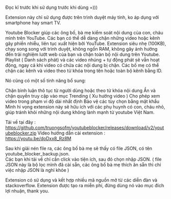 Đọc kĩ trước khi sử dụng trước khi dùng =)))

Extension này chỉ sử dụng được trên trình duyệt máy tính, ko áp dụng với smartphone hay smart TV.

Youtube Blocker giúp các ông bố, bà mẹ kiểm soát nội dung của con, cháu mình trên YouTube.
Các bạn có thể dễ dàng chặn những video hoặc kênh gây phiền nhiễu, liên tục xuất hiện bởi YouTube.
Extension siêu nhẹ (100KB), chạy song song với trình duyệt, không ngốn RAM, không gây ảnh hưởng đến trải nghiệm lướt web của bạn và chặn toàn bộ nội dung trên Youtube.
Playlist ( Danh sách phát) và các video nhúng + tự động phát sẽ vẫn hoạt động, ngay cả khi video có chứa các nội dung bị chặn. 
Các bố mẹ có thể chặn các kênh và video theo từ khóa trong tên hoặc toàn bộ kênh bằng ID.

Nó cũng có một số tính năng bổ sung:

Chặn bình luận thô tục từ người dùng hoặc theo từ khóa nội dung
Ẩn và chặn quyền truy cập vào mục Trending ( Xu hướng video )
Cho phép xem video trong phạm vi độ dài nhất định
Bảo vệ các tùy chọn bằng mật khẩu
Mình hi vọng extension này sẽ hữu ích với các phụ huynh có con, cháu nhỏ, giúp tránh khỏi những nội dung không lành mạnh từ youtube Việt Nam.

Tải về tại đây : https://github.com/truongsofm/youtubeblocker/releases/download/v2/youtubeblocker.zip
Video hướng dẫn cài extension : https://youtu.be/doDxx8_Rz8M

Sau khi giải nén file ra, các ông bố bà mẹ sẽ thấy có file JSON, có tên youtube_blocker_backup.json.  
Các bạn khi tải về chỉ cần click vào tiện ích, sau đó chọn nhập JSON. 
( file JSON này là bộ lọc mình đã cài sẵn, các ông bố bà mẹ thích ăn sẵn thì chỉ việc nhập JSON là nghỉ khỏe )


Extension có sử dụng và kết hợp nhiều mã nguồn mở từ các diễn đàn và stackoverflow.
Extension được tạo ra miễn phí, đừng dùng nó vào mục đích lợi nhuận, thank you.
